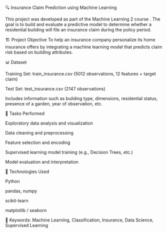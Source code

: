 🔍 Insurance Claim Prediction using Machine Learning

This project was developed as part of the Machine Learning 2 course . The goal is to build and evaluate a predictive model to determine whether a residential building will file an insurance claim during the policy period.

🏗️ Project Objective
To help an insurance company personalize its home insurance offers by integrating a machine learning model that predicts claim risk based on building attributes.

📊 Dataset

Training Set: train_insurance.csv (5012 observations, 12 features + target claim)

Test Set: test_insurance.csv (2147 observations)

Includes information such as building type, dimensions, residential status, presence of a garden, year of observation, etc.

🧠 Tasks Performed

Exploratory data analysis and visualization

Data cleaning and preprocessing

Feature selection and encoding

Supervised learning model training (e.g., Decision Trees, etc.)

Model evaluation and interpretation

🧪 Technologies Used

Python

pandas, numpy

scikit-learn

matplotlib / seaborn

📌 Keywords: Machine Learning, Classification, Insurance, Data Science, Supervised Learning
